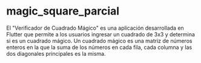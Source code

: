 # magic_square_parcial
El "Verificador de Cuadrado Mágico" es una aplicación desarrollada en Flutter que permite a los usuarios ingresar un cuadrado de 3x3 y determina si es un cuadrado mágico. Un cuadrado mágico es una matriz de números enteros en la que la suma de los números en cada fila, cada columna y las dos diagonales principales es la misma.
